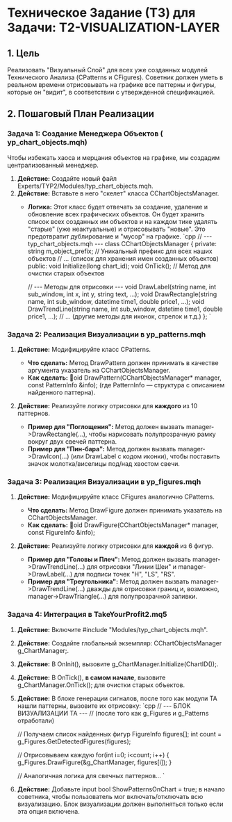 ﻿# Техническое Задание (ТЗ) для Задачи: T2-VISUALIZATION-LAYER

## 1. Цель

Реализовать "Визуальный Слой" для всех уже созданных модулей Технического Анализа (CPatterns и CFigures). Советник должен уметь в реальном времени отрисовывать на графике все паттерны и фигуры, которые он "видит", в соответствии с утвержденной спецификацией.

## 2. Пошаговый План Реализации

### **Задача 1: Создание Менеджера Объектов (	yp_chart_objects.mqh)**

Чтобы избежать хаоса и мерцания объектов на графике, мы создадим централизованный менеджер.

1.  **Действие:** Создайте новый файл Experts/TYP2/Modules/typ_chart_objects.mqh.
2.  **Действие:** Вставьте в него "скелет" класса CChartObjectsManager.
    *   **Логика:** Этот класс будет отвечать за создание, удаление и обновление всех графических объектов. Он будет хранить список всех созданных им объектов и на каждом тике удалять "старые" (уже неактуальные) и отрисовывать "новые". Это предотвратит дублирование и "мусор" на графике.
    `cpp
    // --- typ_chart_objects.mqh ---
    class CChartObjectsManager {
    private:
        string m_object_prefix; // Уникальный префикс для всех наших объектов
        // ... (список для хранения имен созданных объектов)
    public:
        void Initialize(long chart_id);
        void OnTick(); // Метод для очистки старых объектов
        
        // --- Методы для отрисовки ---
        void DrawLabel(string name, int sub_window, int x, int y, string text, ...);
        void DrawRectangle(string name, int sub_window, datetime time1, double price1, ...);
        void DrawTrendLine(string name, int sub_window, datetime time1, double price1, ...);
        // ... (другие методы для иконок, стрелок и т.д.)
    };
    `

### **Задача 2: Реализация Визуализации в 	yp_patterns.mqh**

1.  **Действие:** Модифицируйте класс CPatterns.
    *   **Что сделать:** Метод DrawPattern должен принимать в качестве аргумента указатель на CChartObjectsManager.
    *   **Как сделать:** oid DrawPattern(CChartObjectsManager* manager, const PatternInfo &info); (где PatternInfo — структура с описанием найденного паттерна).

2.  **Действие:** Реализуйте логику отрисовки для **каждого** из 10 паттернов.
    *   **Пример для "Поглощения":** Метод должен вызвать manager->DrawRectangle(...), чтобы нарисовать полупрозрачную рамку вокруг двух свечей паттерна.
    *   **Пример для "Пин-бара":** Метод должен вызвать manager->DrawIcon(...) (или DrawLabel с кодом иконки), чтобы поставить значок молотка/виселицы под/над хвостом свечи.

### **Задача 3: Реализация Визуализации в 	yp_figures.mqh**

1.  **Действие:** Модифицируйте класс CFigures аналогично CPatterns.
    *   **Что сделать:** Метод DrawFigure должен принимать указатель на CChartObjectsManager.
    *   **Как сделать:** oid DrawFigure(CChartObjectsManager* manager, const FigureInfo &info);

2.  **Действие:** Реализуйте логику отрисовки для **каждой** из 6 фигур.
    *   **Пример для "Головы и Плеч":** Метод должен вызвать manager->DrawTrendLine(...) для отрисовки "Линии Шеи" и manager->DrawLabel(...) для подписи точек "H", "LS", "RS".
    *   **Пример для "Треугольника":** Метод должен вызвать manager->DrawTrendLine(...) дважды для отрисовки границ и, возможно, manager->DrawTriangle(...) для полупрозрачной заливки.

### **Задача 4: Интеграция в TakeYourProfit2.mq5**

1.  **Действие:** Включите #include "Modules/typ_chart_objects.mqh".
2.  **Действие:** Создайте глобальный экземпляр: CChartObjectsManager g_ChartManager;.
3.  **Действие:** В OnInit(), вызовите g_ChartManager.Initialize(ChartID());.
4.  **Действие:** В OnTick(), **в самом начале**, вызовите g_ChartManager.OnTick(); для очистки старых объектов.
5.  **Действие:** В блоке генерации сигналов, после того как модули ТА нашли паттерны, вызовите их отрисовку:
    `cpp
    // --- БЛОК ВИЗУАЛИЗАЦИИ ТА ---
    // (после того как g_Figures и g_Patterns отработали)
    
    // Получаем список найденных фигур
    FigureInfo figures[];
    int count = g_Figures.GetDetectedFigures(figures);
    
    // Отрисовываем каждую
    for(int i=0; i<count; i++) {
        g_Figures.DrawFigure(&g_ChartManager, figures[i]);
    }
    
    // Аналогичная логика для свечных паттернов...
    `
6.  **Действие:** Добавьте input bool ShowPatternsOnChart = true; в начало советника, чтобы пользователь мог включать/отключать всю визуализацию. Блок визуализации должен выполняться только если эта опция включена.
